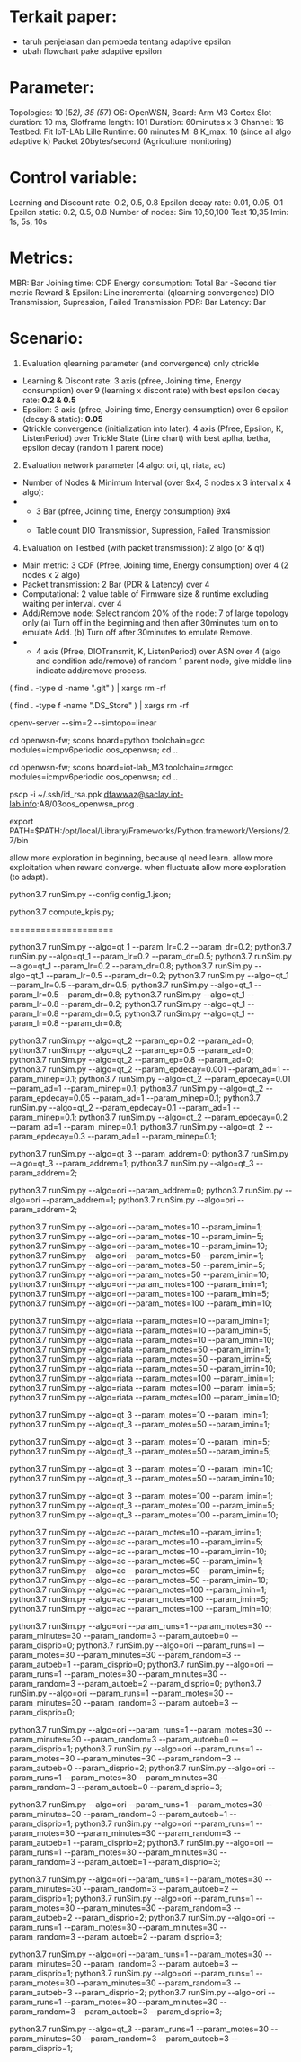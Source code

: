 # Terkait paper:
- taruh penjelasan dan pembeda tentang adaptive epsilon
- ubah flowchart pake adaptive epsilon

# Parameter:
Topologies: 10 (5*2), 35 (5*7)
OS: OpenWSN, Board: Arm M3 Cortex
Slot duration: 10 ms, Slotframe length: 101
Duration: 60minutes x 3
Channel: 16
Testbed: Fit IoT-LAb Lille
Runtime: 60 minutes
M: 8
K_max: 10 (since all algo adaptive k)
Packet 20bytes/second (Agriculture monitoring)

# Control variable:
Learning and Discount rate: 0.2, 0.5, 0.8
Epsilon decay rate: 0.01, 0.05, 0.1
Epsilon static: 0.2, 0.5, 0.8
Number of nodes: Sim 10,50,100 Test 10,35
Imin: 1s, 5s, 10s

# Metrics:
MBR: Bar
Joining time: CDF
Energy consumption: Total Bar
-Second tier metric
Reward & Epsilon: Line incremental (qlearning convergence)
DIO Transmission, Supression, Failed Transmission
PDR: Bar
Latency: Bar

# Scenario:
1. Evaluation qlearning parameter (and convergence) only qtrickle
<!-- Use Default: Node 50, AppPeriod 0, a/b/e 0.5, imin 5s -->
- Learning & Discont rate: 3 axis (pfree, Joining time, Energy consumption) over 9 (learning x discont rate) with best epsilon decay rate: **0.2 & 0.5**
- Epsilon: 3 axis (pfree, Joining time, Energy consumption) over 6 epsilon (decay & static): **0.05**
- Qtrickle convergence (initialization into later): 4 axis (Pfree, Epsilon, K, ListenPeriod) over Trickle State (Line chart) with best aplha, betha, epsilon decay (random 1 parent node)

2. Evaluation network parameter (4 algo: ori, qt, riata, ac)
- Number of Nodes & Minimum Interval (over 9x4, 3 nodes x 3 interval x 4 algo):
- - 3 Bar (pfree, Joining time, Energy consumption) 9x4
- - Table count DIO Transmission, Supression, Failed Transmission

4. Evaluation on Testbed (with packet transmission): 2 algo (or & qt)
- Main metric: 3 CDF (Pfree, Joining time, Energy consumption) over 4 (2 nodes x 2 algo)
- Packet transmission: 2 Bar (PDR & Latency) over 4
- Computational: 2 value table of Firmware size & runtime excluding waiting per interval. over 4
- Add/Remove node: Select random 20% of the node: 7 of large topology only 
(a) Turn off in the beginning and then after 30minutes turn on to emulate Add. (b) Turn off after 30minutes to emulate Remove.
- - 4 axis (Pfree, DIOTransmit, K, ListenPeriod) over ASN over 4 (algo and condition add/remove) of random 1 parent node, give middle line indicate add/remove process.


<!-- Remove .git -->
( find . -type d -name ".git" ) | xargs rm -rf
<!-- Remove .DS_Store -->
( find . -type f -name ".DS_Store" ) | xargs rm -rf

openv-server --sim=2 --simtopo=linear

cd openwsn-fw; scons board=python toolchain=gcc modules=icmpv6periodic oos_openwsn; cd ..

cd openwsn-fw; scons board=iot-lab_M3 toolchain=armgcc modules=icmpv6periodic oos_openwsn; cd ..

pscp -i ~/.ssh/id_rsa.ppk dfawwaz@saclay.iot-lab.info:A8/03oos_openwsn_prog .

export PATH=$PATH:/opt/local/Library/Frameworks/Python.framework/Versions/2.7/bin

allow more exploration in beginning, because ql need learn.
allow more exploitation when reward converge. when fluctuate allow more exploration (to adapt).


python3.7 runSim.py --config config_1.json;

python3.7 compute_kpis.py;

====================

<!-- exp 1 -->
python3.7 runSim.py --algo=qt_1 --param_lr=0.2 --param_dr=0.2;
python3.7 runSim.py --algo=qt_1 --param_lr=0.2 --param_dr=0.5;
python3.7 runSim.py --algo=qt_1 --param_lr=0.2 --param_dr=0.8;
python3.7 runSim.py --algo=qt_1 --param_lr=0.5 --param_dr=0.2;
python3.7 runSim.py --algo=qt_1 --param_lr=0.5 --param_dr=0.5;
python3.7 runSim.py --algo=qt_1 --param_lr=0.5 --param_dr=0.8;
python3.7 runSim.py --algo=qt_1 --param_lr=0.8 --param_dr=0.2;
python3.7 runSim.py --algo=qt_1 --param_lr=0.8 --param_dr=0.5;
python3.7 runSim.py --algo=qt_1 --param_lr=0.8 --param_dr=0.8;

<!-- exp 2 -->
python3.7 runSim.py --algo=qt_2 --param_ep=0.2 --param_ad=0;
python3.7 runSim.py --algo=qt_2 --param_ep=0.5 --param_ad=0;
python3.7 runSim.py --algo=qt_2 --param_ep=0.8 --param_ad=0;
python3.7 runSim.py --algo=qt_2 --param_epdecay=0.001 --param_ad=1 --param_minep=0.1;
python3.7 runSim.py --algo=qt_2 --param_epdecay=0.01 --param_ad=1 --param_minep=0.1;
python3.7 runSim.py --algo=qt_2 --param_epdecay=0.05 --param_ad=1 --param_minep=0.1;
python3.7 runSim.py --algo=qt_2 --param_epdecay=0.1 --param_ad=1 --param_minep=0.1;
python3.7 runSim.py --algo=qt_2 --param_epdecay=0.2 --param_ad=1 --param_minep=0.1;
python3.7 runSim.py --algo=qt_2 --param_epdecay=0.3 --param_ad=1 --param_minep=0.1;

<!-- exp 3 Add/Remove-->
python3.7 runSim.py --algo=qt_3 --param_addrem=0;
python3.7 runSim.py --algo=qt_3 --param_addrem=1;
python3.7 runSim.py --algo=qt_3 --param_addrem=2;

python3.7 runSim.py --algo=ori --param_addrem=0;
python3.7 runSim.py --algo=ori --param_addrem=1;
python3.7 runSim.py --algo=ori --param_addrem=2;

<!-- exp 3 -->
python3.7 runSim.py --algo=ori --param_motes=10 --param_imin=1;
python3.7 runSim.py --algo=ori --param_motes=10 --param_imin=5;
python3.7 runSim.py --algo=ori --param_motes=10 --param_imin=10;
python3.7 runSim.py --algo=ori --param_motes=50 --param_imin=1;
python3.7 runSim.py --algo=ori --param_motes=50 --param_imin=5;
python3.7 runSim.py --algo=ori --param_motes=50 --param_imin=10;
python3.7 runSim.py --algo=ori --param_motes=100 --param_imin=1;
python3.7 runSim.py --algo=ori --param_motes=100 --param_imin=5;
python3.7 runSim.py --algo=ori --param_motes=100 --param_imin=10;

python3.7 runSim.py --algo=riata --param_motes=10 --param_imin=1;
python3.7 runSim.py --algo=riata --param_motes=10 --param_imin=5;
python3.7 runSim.py --algo=riata --param_motes=10 --param_imin=10;
python3.7 runSim.py --algo=riata --param_motes=50 --param_imin=1;
python3.7 runSim.py --algo=riata --param_motes=50 --param_imin=5;
python3.7 runSim.py --algo=riata --param_motes=50 --param_imin=10;
python3.7 runSim.py --algo=riata --param_motes=100 --param_imin=1;
python3.7 runSim.py --algo=riata --param_motes=100 --param_imin=5;
python3.7 runSim.py --algo=riata --param_motes=100 --param_imin=10;

python3.7 runSim.py --algo=qt_3 --param_motes=10 --param_imin=1;
python3.7 runSim.py --algo=qt_3 --param_motes=50 --param_imin=1;

python3.7 runSim.py --algo=qt_3 --param_motes=10 --param_imin=5;
python3.7 runSim.py --algo=qt_3 --param_motes=50 --param_imin=5;

python3.7 runSim.py --algo=qt_3 --param_motes=10 --param_imin=10;
python3.7 runSim.py --algo=qt_3 --param_motes=50 --param_imin=10;

python3.7 runSim.py --algo=qt_3 --param_motes=100 --param_imin=1;
python3.7 runSim.py --algo=qt_3 --param_motes=100 --param_imin=5;
python3.7 runSim.py --algo=qt_3 --param_motes=100 --param_imin=10;

python3.7 runSim.py --algo=ac --param_motes=10 --param_imin=1;
python3.7 runSim.py --algo=ac --param_motes=10 --param_imin=5;
python3.7 runSim.py --algo=ac --param_motes=10 --param_imin=10;
python3.7 runSim.py --algo=ac --param_motes=50 --param_imin=1;
python3.7 runSim.py --algo=ac --param_motes=50 --param_imin=5;
python3.7 runSim.py --algo=ac --param_motes=50 --param_imin=10;
python3.7 runSim.py --algo=ac --param_motes=100 --param_imin=1;
python3.7 runSim.py --algo=ac --param_motes=100 --param_imin=5;
python3.7 runSim.py --algo=ac --param_motes=100 --param_imin=10;



python3.7 runSim.py --algo=ori --param_runs=1 --param_motes=30 --param_minutes=30 --param_random=3 --param_autoeb=0 --param_disprio=0;
python3.7 runSim.py --algo=ori --param_runs=1 --param_motes=30 --param_minutes=30 --param_random=3 --param_autoeb=1 --param_disprio=0;
python3.7 runSim.py --algo=ori --param_runs=1 --param_motes=30 --param_minutes=30 --param_random=3 --param_autoeb=2 --param_disprio=0;
python3.7 runSim.py --algo=ori --param_runs=1 --param_motes=30 --param_minutes=30 --param_random=3 --param_autoeb=3 --param_disprio=0;

python3.7 runSim.py --algo=ori --param_runs=1 --param_motes=30 --param_minutes=30 --param_random=3 --param_autoeb=0 --param_disprio=1;
python3.7 runSim.py --algo=ori --param_runs=1 --param_motes=30 --param_minutes=30 --param_random=3 --param_autoeb=0 --param_disprio=2;
python3.7 runSim.py --algo=ori --param_runs=1 --param_motes=30 --param_minutes=30 --param_random=3 --param_autoeb=0 --param_disprio=3;

python3.7 runSim.py --algo=ori --param_runs=1 --param_motes=30 --param_minutes=30 --param_random=3 --param_autoeb=1 --param_disprio=1;
python3.7 runSim.py --algo=ori --param_runs=1 --param_motes=30 --param_minutes=30 --param_random=3 --param_autoeb=1 --param_disprio=2;
python3.7 runSim.py --algo=ori --param_runs=1 --param_motes=30 --param_minutes=30 --param_random=3 --param_autoeb=1 --param_disprio=3;

python3.7 runSim.py --algo=ori --param_runs=1 --param_motes=30 --param_minutes=30 --param_random=3 --param_autoeb=2 --param_disprio=1;
python3.7 runSim.py --algo=ori --param_runs=1 --param_motes=30 --param_minutes=30 --param_random=3 --param_autoeb=2 --param_disprio=2;
python3.7 runSim.py --algo=ori --param_runs=1 --param_motes=30 --param_minutes=30 --param_random=3 --param_autoeb=2 --param_disprio=3;

python3.7 runSim.py --algo=ori --param_runs=1 --param_motes=30 --param_minutes=30 --param_random=3 --param_autoeb=3 --param_disprio=1;
python3.7 runSim.py --algo=ori --param_runs=1 --param_motes=30 --param_minutes=30 --param_random=3 --param_autoeb=3 --param_disprio=2;
python3.7 runSim.py --algo=ori --param_runs=1 --param_motes=30 --param_minutes=30 --param_random=3 --param_autoeb=3 --param_disprio=3;


python3.7 runSim.py --algo=qt_3 --param_runs=1 --param_motes=30 --param_minutes=30 --param_random=3 --param_autoeb=3 --param_disprio=1;